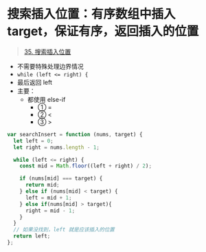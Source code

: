 
# 搜索插入位置：有序数组中插入 target，保证有序，返回插入的位置


>  [35. 搜索插入位置](https://leetcode.cn/problems/search-insert-position/)


- 不需要特殊处理边界情况
- `while (left <= right) {`
- 最后返回 left
- 主要：
	- 都使用 else-if
		- ① =
		- ② <
		- ③ >

```javascript  hl:3,5,16
var searchInsert = function (nums, target) {
  let left = 0;
  let right = nums.length - 1;

  while (left <= right) {
    const mid = Math.floor((left + right) / 2);

    if (nums[mid] === target) {
      return mid;
    } else if (nums[mid] < target) {
      left = mid + 1;
    } else if(nums[mid] > target){
      right = mid - 1;
    }
  }
  // 如果没找到，left 就是应该插入的位置
  return left;
};

```
